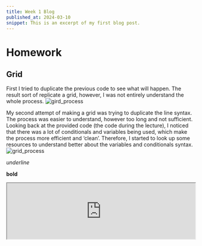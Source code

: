 ```yaml
---
title: Week 1 Blog
published_at: 2024-03-10
snippet: This is an excerpt of my first blog post.
---
```


# Homework

## Grid

First I tried to duplicate the previous code to see what will happen. The result sort of replicate a grid, however, I was not entirely understand the whole process. ![gird_process](w01s01/1.png) 

My second attempt of making a grid was trying to duplicate the line syntax. The process was easier to understand, however too long and not sufficient. Looking back at the provided code (the code during the lecture), I noticed that there was a lot of conditionals and variables being used, which make the process more efficient and ‘clean’. Therefore, I started to look up some resources to understand better about the variables and conditionals syntax. ![grid_process](w01s01/2.png)


_underline_

**bold**


<iframe src="https://editor.p5js.org/MaiHanNguyen1404/full/tGIAw0CS_" width="100%" ></iframe>

